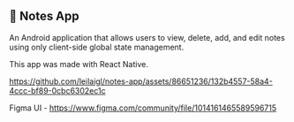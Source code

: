 ## 📒 Notes App

An Android application that allows users to view, delete, add, and edit notes using only client-side global state management.

This app was made with React Native.

https://github.com/leilaigl/notes-app/assets/86651236/132b4557-58a4-4ccc-bf89-0cbc6302ec1c

Figma UI - https://www.figma.com/community/file/1014161465589596715
